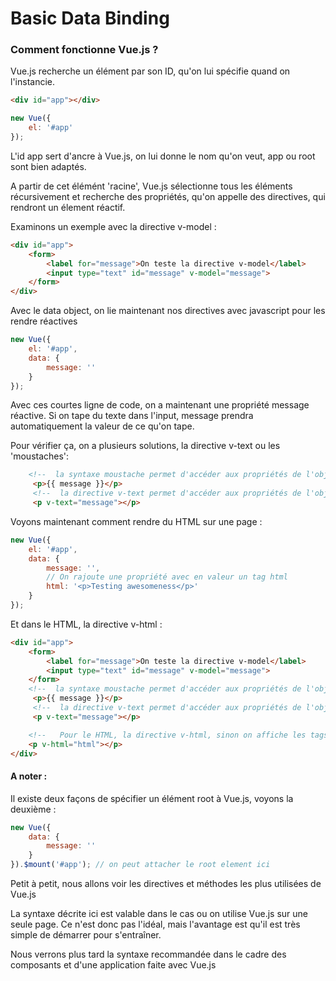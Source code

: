 # Basic Data Binding

### Comment fonctionne Vue.js ?

Vue.js recherche un élément par son ID, qu'on lui spécifie quand on l'instancie.
```html
<div id="app"></div>
```

```javascript
new Vue({
    el: '#app'
});
```
L'id app sert d'ancre à Vue.js, on lui donne le nom qu'on veut, app ou root sont bien adaptés.

A partir de cet élémént 'racine', Vue.js sélectionne tous les éléments récursivement et recherche des propriétés, qu'on appelle des directives, qui rendront un élement réactif.

Examinons un exemple avec la directive v-model :
```html
<div id="app">
    <form>
        <label for="message">On teste la directive v-model</label>
        <input type="text" id="message" v-model="message">
    </form>
</div>
```

Avec le data object, on lie maintenant nos directives avec javascript pour les rendre réactives
```javascript
new Vue({
    el: '#app',
    data: {
        message: ''
    }
});
``` 

Avec ces courtes ligne de code, on a maintenant une propriété message réactive.
Si on tape du texte dans l'input, message prendra automatiquement la valeur de ce qu'on tape.

Pour vérifier ça, on a plusieurs solutions, la directive v-text ou les 'moustaches':

```html
    <!--  la syntaxe moustache permet d'accéder aux propriétés de l'objet data -->
     <p>{{ message }}</p>
     <!--  la directive v-text permet d'accéder aux propriétés de l'objet data -->
     <p v-text="message"></p>
```

Voyons maintenant comment rendre du HTML sur une page :
```javascript
new Vue({
    el: '#app',
    data: {
        message: '',
        // On rajoute une propriété avec en valeur un tag html
        html: '<p>Testing awesomeness</p>'
    }
});
``` 

Et dans le HTML, la directive v-html :
```html
<div id="app">
    <form>
        <label for="message">On teste la directive v-model</label>
        <input type="text" id="message" v-model="message">
    </form>
    <!--  la syntaxe moustache permet d'accéder aux propriétés de l'objet data -->
     <p>{{ message }}</p>
     <!--  la directive v-text permet d'accéder aux propriétés de l'objet data -->
     <p v-text="message"></p>

    <!--   Pour le HTML, la directive v-html, sinon on affiche les tags en meme temps. -->
    <p v-html="html"></p>
</div>
```

#### A noter :
Il existe deux façons de spécifier un élément root à Vue.js, voyons la deuxième :
```javascript
new Vue({
    data: {
        message: ''
    }
}).$mount('#app'); // on peut attacher le root element ici
``` 

Petit à petit, nous allons voir les directives et méthodes les plus utilisées de Vue.js

La syntaxe décrite ici est valable dans le cas ou on utilise Vue.js sur une seule page.
Ce n'est donc pas l'idéal, mais l'avantage est qu'il est très simple de démarrer pour s'entraîner.

Nous verrons plus tard la syntaxe recommandée dans le cadre des composants et d'une application faite avec Vue.js
